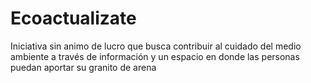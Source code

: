 # Ecoactualizate

Iniciativa sin animo de lucro que busca contribuir al cuidado del medio ambiente a través de información y un espacio en donde las personas puedan aportar su granito de arena

